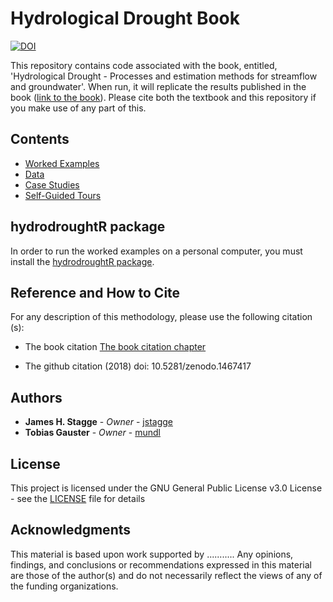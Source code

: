 # Hydrological Drought Book

[![DOI](https://zenodo.org/badge/DOI/10.5281/zenodo.146.svg)](https://doi.org/10.5281/zenodo.146)

This repository contains code associated with the book, entitled, 'Hydrological Drought - Processes and estimation methods for streamflow and groundwater'. When run, it will replicate the results published in the book ([link to the book](https://www.google.com)). Please cite both the textbook and this repository if you make use of any part of this.


## Contents

* [Worked Examples](https://github.com/HydroDrought/hydrodroughtBook/tree/master/worked_examples)
* [Data](https://github.com/HydroDrought/hydrodroughtBook/tree/master/data)
* [Case Studies](https://github.com/HydroDrought/hydrodroughtBook/tree/master/case_studies)
* [Self-Guided Tours](https://github.com/HydroDrought/hydrodroughtBook/tree/master/self_guided_tours)

## hydrodroughtR package
In order to run the worked examples on a personal computer, you must install the [hydrodroughtR package](https://github.com/HydroDrought/hydrodroughtR). 

## Reference and How to Cite

For any description of this methodology, please use the following citation (s):

* The book citation [The book citation chapter](https://github.com/jstagge/reproduc_hyd/blob/master/assets/stagge_et_al_reproducibility_preprint.pdf)

* The github citation (2018)  doi: 10.5281/zenodo.1467417


## Authors

* **James H. Stagge** - *Owner* - [jstagge](https://github.com/jstagge)
* **Tobias Gauster** - *Owner* - [mundl](https://github.com/mundl)


## License
This project is licensed under the GNU General Public License v3.0 License - see the [LICENSE](LICENSE) file for details


## Acknowledgments   
This material is based upon work supported by ........... Any opinions, findings, and conclusions or recommendations expressed in this material are those of the author(s) and do not necessarily reflect the views of any of the funding organizations. 
